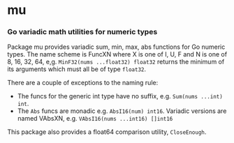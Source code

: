 # mu
### Go variadic math utilities for numeric types
Package mu provides variadic sum, min, max, abs functions for Go numeric
types. 
The name scheme is FuncXN where X is one of I, U, F and N is one of
8, 16, 32, 64, e,g.  `MinF32(nums ...float32) float32` returns the minimum of
its arguments which must all be of type `float32`.

There are a couple of exceptions to the naming rule:
- The funcs for the generic int type have no suffix, e.g. `Sum(nums ...int) int`.
- The `Abs` funcs are monadic e.g. `AbsI16(num) int16`.  Variadic versions are named VAbsXN, e.g. `VAbsI16(nums ...int16) []int16`

This package also provides a float64 comparison utility, `CloseEnough`.
